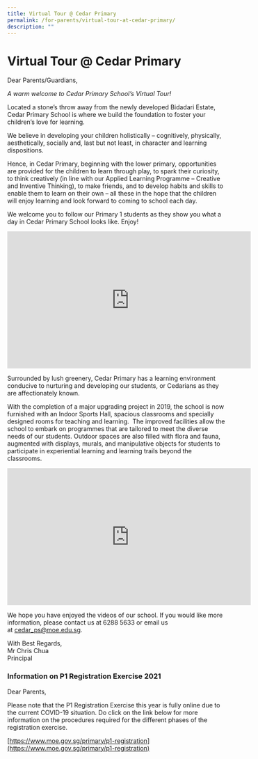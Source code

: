 ```yaml
---
title: Virtual Tour @ Cedar Primary
permalink: /for-parents/virtual-tour-at-cedar-primary/
description: ""
---
```

# **Virtual Tour @ Cedar Primary**

Dear Parents/Guardians,

_A warm welcome to Cedar Primary School’s Virtual Tour!_

Located a stone’s throw away from the newly developed Bidadari Estate, Cedar Primary School is where we build the foundation to foster your children’s love for learning.

We believe in developing your children holistically – cognitively, physically, aesthetically, socially and, last but not least, in character and learning dispositions.

Hence, in Cedar Primary, beginning with the lower primary, opportunities are provided for the children to learn through play, to spark their curiosity, to think creatively (in line with our Applied Learning Programme – Creative and Inventive Thinking), to make friends, and to develop habits and skills to enable them to learn on their own – all these in the hope that the children will enjoy learning and look forward to coming to school each day.

We welcome you to follow our Primary 1 students as they show you what a day in Cedar Primary School looks like. Enjoy!

<iframe width="560" height="315" src="https://www.youtube.com/embed/z9KMQo_YFP8" title="YouTube video player" frameborder="0" allow="accelerometer; autoplay; clipboard-write; encrypted-media; gyroscope; picture-in-picture" allowfullscreen></iframe>

Surrounded by lush greenery, Cedar Primary has a learning environment conducive to nurturing and developing our students, or Cedarians as they are affectionately known.

With the completion of a major upgrading project in 2019, the school is now furnished with an Indoor Sports Hall, spacious classrooms and specially designed rooms for teaching and learning.  The improved facilities allow the school to embark on programmes that are tailored to meet the diverse needs of our students. Outdoor spaces are also filled with flora and fauna, augmented with displays, murals, and manipulative objects for students to participate in experiential learning and learning trails beyond the classrooms.

<iframe width="560" height="315" src="https://www.youtube.com/embed/7av2UtscVfs" title="YouTube video player" frameborder="0" allow="accelerometer; autoplay; clipboard-write; encrypted-media; gyroscope; picture-in-picture" allowfullscreen></iframe>

We hope you have enjoyed the videos of our school. If you would like more information, please contact us at 6288 5633 or email us at [cedar\_ps@moe.edu.sg](mailto:cedar_ps@moe.edu.sg).

With Best Regards,   
Mr Chris Chua   
Principal

### Information on P1 Registration Exercise 2021

Dear Parents,

Please note that the P1 Registration Exercise this year is fully online due to the current COVID-19 situation. Do click on the link below for more information on the procedures required for the different phases of the registration exercise.

[https://www.moe.gov.sg/primary/p1-registration](https://www.moe.gov.sg/primary/p1-registration)